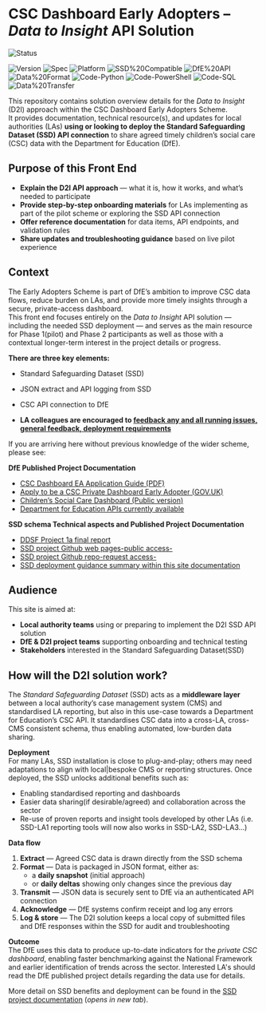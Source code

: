 # CSC Dashboard Early Adopters – *Data to Insight* API Solution

<!-- Status Options -->
<!-- ![Status](https://img.shields.io/badge/status-in%20dev-orange)     Active build and feature work -->
![Status](https://img.shields.io/badge/status-phase1beta%20testing-yellow)      <!-- Phase1 pilot group -->
<!-- ![Status](https://img.shields.io/badge/status-phase2beta%20candidate-blue)   Phase2 release, final QA -->
<!-- ![Status](https://img.shields.io/badge/status-released-brightgreen)       Available -->
<!-- ![Status](https://img.shields.io/badge/status-maintenance-lightgrey)      Stable, bug fixes -->
<!-- ![Status](https://img.shields.io/badge/status-deprecated-red)             No longer maintained -->
![Version](https://img.shields.io/badge/version-0.3.4-blue)
![Spec](https://img.shields.io/badge/spec-0.8-blueviolet)
![Platform](https://img.shields.io/badge/platform-Local%20Authority%20CMS-lightgrey)
![SSD%20Compatible](https://img.shields.io/badge/SSD-Compatible-success)
![DfE%20API](https://img.shields.io/badge/DfE%20API-Connected-00703c)<br>
![Data%20Format](https://img.shields.io/badge/data%20format-JSON-yellow)
![Code-Python](https://img.shields.io/badge/code-Python-blue)
![Code-PowerShell](https://img.shields.io/badge/code-PowerShell-5391FE)
![Code-SQL](https://img.shields.io/badge/code-SQL-lightgrey)
![Data%20Transfer](https://img.shields.io/badge/data%20transfer-automated%20daily-success)
<!-- ![DfE](https://img.shields.io/badge/DfE-Project-00703c?logo=gov.uk&logoColor=white) -->

This repository contains solution overview details for the *Data to Insight* (D2I) approach within the CSC Dashboard Early Adopters Scheme.  
It provides documentation, technical resource(s), and updates for local authorities (LAs) **using or looking to deploy the Standard Safeguarding Dataset (SSD) API connection** to share agreed timely children’s social care (CSC) data with the Department for Education (DfE).

## Purpose of this Front End
- **Explain the D2I API approach** — what it is, how it works, and what’s needed to participate  
- **Provide step-by-step onboarding materials** for LAs implementing as part of the pilot scheme or exploring the SSD API connection  
- **Offer reference documentation** for data items, API endpoints, and validation rules  
- **Share updates and troubleshooting guidance** based on live pilot experience  

## Context
The Early Adopters Scheme is part of DfE’s ambition to improve CSC data flows, reduce burden on LAs, and provide more timely insights through a secure, private-access dashboard.  
This front end focuses entirely on the *Data to Insight* API solution — including the needed SSD deployment — and serves as the main resource for Phase 1(pilot) and Phase 2 participants as well as those with a contextual longer-term interest in the project details or progress.

**There are three key elements:**
 
 - Standard Safeguarding Dataset (SSD)
 - JSON extract and API logging from SSD   
 - CSC API connection to DfE  

 - **LA colleagues are encouraged to [feedback any and all running issues, general feedback, deployment requirements](https://forms.gle/rHTs5qJn8t6h6tQF8)**

If you are arriving here without previous knowledge of the wider scheme, please see:  

**DfE Published Project Documentation**  

- [CSC Dashboard EA Application Guide (PDF)](https://assets.publishing.service.gov.uk/media/68516c13f2ccfcfd2f823f84/CSC_Dashboard_EA_Application_Guide.pdf)  
- [Apply to be a CSC Private Dashboard Early Adopter (GOV.UK)](https://www.gov.uk/guidance/apply-to-become-a-childrens-social-care-private-dashboard-early-adopter)  
- [Children’s Social Care Dashboard (Public version)](https://www.gov.uk/government/publications/childrens-social-care-dashboard)  
- [Department for Education APIs currently available](https://beta-find-and-use-an-api.education.gov.uk/find-an-api)  

**SSD schema Technical aspects and Published Project Documentation**  

- [DDSF Project 1a final report](https://www.datatoinsight.org/publications-1/standard-safeguarding-dataset---final-report) 
- [SSD project Github web pages-public access-](https://data-to-insight.github.io/ssd-data-model-next/)
- [SSD project Github repo-request access-](mailto:datatoinsight.enquiries@gmail.com) 
- [SSD deployment guidance summary within this site documentation](deploy_ssd_schema.md)


## Audience
This site is aimed at:
- **Local authority teams** using or preparing to implement the D2I SSD API solution  
- **DfE & D2I project teams** supporting onboarding and technical testing  
- **Stakeholders** interested in the Standard Safeguarding Dataset(SSD)  

## How will the D2I solution work?

The *Standard Safeguarding Dataset* (SSD) acts as a **middleware layer** between a local authority’s case management system (CMS) and standardised LA reporting, but also in this use-case towards a Department for Education’s CSC API. It standardises CSC data into a cross-LA, cross-CMS consistent schema, thus enabling automated, low-burden data sharing.

**Deployment**  
For many LAs, SSD installation is close to plug-and-play; others may need adaptations to align with local|bespoke CMS or reporting structures. Once deployed, the SSD unlocks additional benefits such as:  
- Enabling standardised reporting and dashboards  
- Easier data sharing(if desirable/agreed) and collaboration across the sector  
- Re-use of proven reports and insight tools developed by other LAs (i.e. SSD-LA1 reporting tools will now also works in SSD-LA2, SSD-LA3...) 

**Data flow**  
1. **Extract** — Agreed CSC data is drawn directly from the SSD schema 
2. **Format** — Data is packaged in JSON format, either as:  
   - a **daily snapshot** (initial approach)  
   - or **daily deltas** showing only changes since the previous day  
3. **Transmit** — JSON data is securely sent to DfE via an authenticated API connection 
4. **Acknowledge** — DfE systems confirm receipt and log any errors
5. **Log & store** — The D2I solution keeps a local copy of submitted files and DfE responses within the SSD for audit and troubleshooting

**Outcome**  
The DfE uses this data to produce up-to-date indicators for the *private CSC dashboard*, enabling faster benchmarking against the National Framework and earlier identification of trends across the sector. Interested LA's should read the DfE published project details regarding the data use for details.

More detail on SSD benefits and deployment can be found in the [SSD project documentation](https://data-to-insight.github.io/ssd-data-model-next/) (*opens in new tab*).
